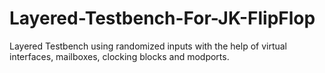 # Layered-Testbench-For-JK-FlipFlop
Layered Testbench using randomized inputs with the help of virtual interfaces, mailboxes, clocking blocks and modports.
